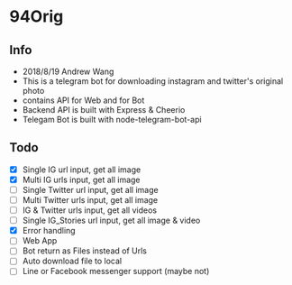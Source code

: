 # 94Orig

## Info

- 2018/8/19 Andrew Wang
- This is a telegram bot for downloading instagram and twitter's original photo
- contains API for Web and for Bot
- Backend API is built with Express & Cheerio
- Telegam Bot is built with node-telegram-bot-api

## Todo

- [X] Single IG url input, get all image
- [X] Multi IG urls input, get all image
- [ ] Single Twitter url input, get all image
- [ ] Multi Twitter urls input, get all image
- [ ] IG & Twitter urls input, get all videos
- [ ] Single IG_Stories url input, get all image & video
- [X] Error handling
- [ ] Web App
- [ ] Bot return as Files instead of Urls
- [ ] Auto download file to local
- [ ] Line or Facebook messenger support (maybe not)
